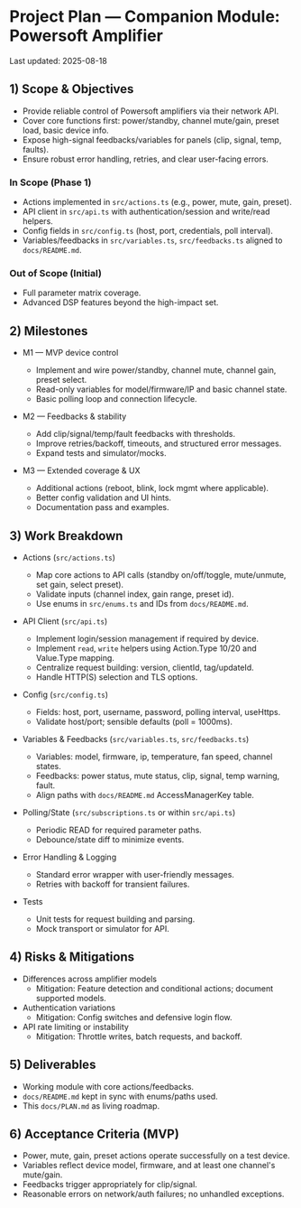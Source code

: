 # Project Plan — Companion Module: Powersoft Amplifier

Last updated: 2025-08-18

## 1) Scope & Objectives

- Provide reliable control of Powersoft amplifiers via their network API.
- Cover core functions first: power/standby, channel mute/gain, preset load, basic device info.
- Expose high-signal feedbacks/variables for panels (clip, signal, temp, faults).
- Ensure robust error handling, retries, and clear user-facing errors.

### In Scope (Phase 1)

- Actions implemented in `src/actions.ts` (e.g., power, mute, gain, preset).
- API client in `src/api.ts` with authentication/session and write/read helpers.
- Config fields in `src/config.ts` (host, port, credentials, poll interval).
- Variables/feedbacks in `src/variables.ts`, `src/feedbacks.ts` aligned to `docs/README.md`.

### Out of Scope (Initial)

- Full parameter matrix coverage.
- Advanced DSP features beyond the high-impact set.

## 2) Milestones

- M1 — MVP device control
  - Implement and wire power/standby, channel mute, channel gain, preset select.
  - Read-only variables for model/firmware/IP and basic channel state.
  - Basic polling loop and connection lifecycle.

- M2 — Feedbacks & stability
  - Add clip/signal/temp/fault feedbacks with thresholds.
  - Improve retries/backoff, timeouts, and structured error messages.
  - Expand tests and simulator/mocks.

- M3 — Extended coverage & UX
  - Additional actions (reboot, blink, lock mgmt where applicable).
  - Better config validation and UI hints.
  - Documentation pass and examples.

## 3) Work Breakdown

- Actions (`src/actions.ts`)
  - Map core actions to API calls (standby on/off/toggle, mute/unmute, set gain, select preset).
  - Validate inputs (channel index, gain range, preset id).
  - Use enums in `src/enums.ts` and IDs from `docs/README.md`.

- API Client (`src/api.ts`)
  - Implement login/session management if required by device.
  - Implement `read`, `write` helpers using Action.Type 10/20 and Value.Type mapping.
  - Centralize request building: version, clientId, tag/updateId.
  - Handle HTTP(S) selection and TLS options.

- Config (`src/config.ts`)
  - Fields: host, port, username, password, polling interval, useHttps.
  - Validate host/port; sensible defaults (poll = 1000ms).

- Variables & Feedbacks (`src/variables.ts`, `src/feedbacks.ts`)
  - Variables: model, firmware, ip, temperature, fan speed, channel states.
  - Feedbacks: power status, mute status, clip, signal, temp warning, fault.
  - Align paths with `docs/README.md` AccessManagerKey table.

- Polling/State (`src/subscriptions.ts` or within `src/api.ts`)
  - Periodic READ for required parameter paths.
  - Debounce/state diff to minimize events.

- Error Handling & Logging
  - Standard error wrapper with user-friendly messages.
  - Retries with backoff for transient failures.

- Tests
  - Unit tests for request building and parsing.
  - Mock transport or simulator for API.

## 4) Risks & Mitigations

- Differences across amplifier models
  - Mitigation: Feature detection and conditional actions; document supported models.
- Authentication variations
  - Mitigation: Config switches and defensive login flow.
- API rate limiting or instability
  - Mitigation: Throttle writes, batch requests, and backoff.

## 5) Deliverables

- Working module with core actions/feedbacks.
- `docs/README.md` kept in sync with enums/paths used.
- This `docs/PLAN.md` as living roadmap.

## 6) Acceptance Criteria (MVP)

- Power, mute, gain, preset actions operate successfully on a test device.
- Variables reflect device model, firmware, and at least one channel's mute/gain.
- Feedbacks trigger appropriately for clip/signal.
- Reasonable errors on network/auth failures; no unhandled exceptions.
